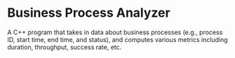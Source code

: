 # Business Process Analyzer
A C++ program that takes in data about business processes (e.g., process ID, start time, end time, and status), and computes various metrics including duration, throughput, success rate, etc.
